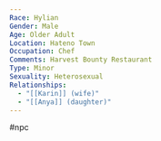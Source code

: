 ```yaml
---
Race: Hylian
Gender: Male
Age: Older Adult
Location: Hateno Town
Occupation: Chef
Comments: Harvest Bounty Restaurant
Type: Minor
Sexuality: Heterosexual
Relationships:
  - "[[Karin]] (wife)"
  - "[[Anya]] (daughter)"
---
```

#npc 

